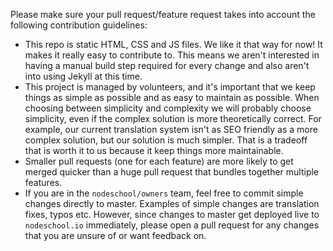Please make sure your pull request/feature request takes into account the following contribution guidelines:

- This repo is static HTML, CSS and JS files. We like it that way for now! It makes it really easy to contribute to. This means we aren't interested in having a manual build step required for every change and also aren't into using Jekyll at this time.
- This project is managed by volunteers, and it's important that we keep things as simple as possible and as easy to maintain as possible. When choosing between simplicity and complexity we will probably choose simplicity, even if the complex solution is more theoretically correct. For example, our current translation system isn't as SEO friendly as a more complex solution, but our solution is much simpler. That is a tradeoff that is worth it to us because it keep things more maintainable.
- Smaller pull requests (one for each feature) are more likely to get merged quicker than a huge pull request that bundles together multiple features.
- If you are in the `nodeschool/owners` team, feel free to commit simple changes directly to master. Examples of simple changes are translation fixes, typos etc. However, since changes to master get deployed live to `nodeschool.io` immediately, please open a pull request for any changes that you are unsure of or want feedback on.

